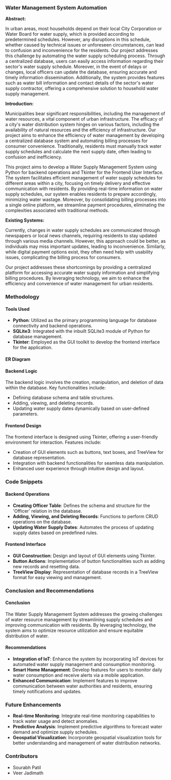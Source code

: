 ### Water Management System Automation

**Abstract:**

In urban areas, most households depend on their local City Corporation or Water Board for water supply, which is provided according to predetermined schedules. However, any disruptions in this schedule, whether caused by technical issues or unforeseen circumstances, can lead to confusion and inconvenience for the residents. Our project addresses this challenge by automating the water supply scheduling process. Through a centralized database, users can easily access information regarding their sector's water supply schedule. Moreover, in the event of delays or changes, local officers can update the database, ensuring accurate and timely information dissemination. Additionally, the system provides features such as water bill information and contact details of the sector's water supply contractor, offering a comprehensive solution to household water supply management.

**Introduction:**

Municipalities bear significant responsibilities, including the management of water resources, a vital component of urban infrastructure. The efficacy of a city's water distribution system hinges on various factors, including the availability of natural resources and the efficiency of infrastructure. Our project aims to enhance the efficiency of water management by developing a centralized database system and automating billing processes for consumer convenience. Traditionally, residents must manually track water supply schedules and calculate the next supply date, often leading to confusion and inefficiency. 

This project aims to develop a Water Supply Management System using Python for backend operations and Tkinter for the Frontend User Interface. The system facilitates efficient management of water supply schedules for different areas within a city, focusing on timely delivery and effective communication with residents. By providing real-time information on water supply schedules, our system enables residents to prepare accordingly, minimizing water wastage. Moreover, by consolidating billing processes into a single online platform, we streamline payment procedures, eliminating the complexities associated with traditional methods.

**Existing Systems:**

Currently, changes in water supply schedules are communicated through newspapers or local news channels, requiring residents to stay updated through various media channels. However, this approach could be better, as individuals may miss important updates, leading to inconvenience. Similarly, while digital payment options exist, they often need help with usability issues, complicating the billing process for consumers.

Our project addresses these shortcomings by providing a centralized platform for accessing accurate water supply information and simplifying billing procedures. By leveraging technology, we aim to enhance the efficiency and convenience of water management for urban residents.

### Methodology

#### Tools Used
- **Python**: Utilized as the primary programming language for database connectivity and backend operations.
- **SQLite3**: Integrated with the inbuilt SQLite3 module of Python for database management.
- **Tkinter**: Employed as the GUI toolkit to develop the frontend interface for the application.

#### ER Diagram

#### Backend Logic
The backend logic involves the creation, manipulation, and deletion of data within the database. Key functionalities include:
- Defining database schema and table structures.
- Adding, viewing, and deleting records.
- Updating water supply dates dynamically based on user-defined parameters.

#### Frontend Design
The frontend interface is designed using Tkinter, offering a user-friendly environment for interaction. Features include:
- Creation of GUI elements such as buttons, text boxes, and TreeView for database representation.
- Integration with backend functionalities for seamless data manipulation.
- Enhanced user experience through intuitive design and layout.

### Code Snippets

#### Backend Operations
- **Creating Officer Table**: Defines the schema and structure for the 'Officer' relation in the database.
- **Adding, Viewing, and Deleting Records**: Functions to perform CRUD operations on the database.
- **Updating Water Supply Dates**: Automates the process of updating supply dates based on predefined rules.

#### Frontend Interface
- **GUI Construction**: Design and layout of GUI elements using Tkinter.
- **Button Actions**: Implementation of button functionalities such as adding new records and resetting data.
- **TreeView Display**: Representation of database records in a TreeView format for easy viewing and management.

### Conclusion and Recommendations

#### Conclusion
The Water Supply Management System addresses the growing challenges of water resource management by streamlining supply schedules and improving communication with residents. By leveraging technology, the system aims to optimize resource utilization and ensure equitable distribution of water.

#### Recommendations
- **Integration of IoT**: Enhance the system by incorporating IoT devices for automated water supply management and consumption monitoring.
- **Smart Home Management**: Develop features for users to monitor daily water consumption and receive alerts via a mobile application.
- **Enhanced Communication**: Implement features to improve communication between water authorities and residents, ensuring timely notifications and updates.

### Future Enhancements
- **Real-time Monitoring**: Integrate real-time monitoring capabilities to track water usage and detect anomalies.
- **Predictive Analysis**: Implement predictive algorithms to forecast water demand and optimize supply schedules.
- **Geospatial Visualization**: Incorporate geospatial visualization tools for better understanding and management of water distribution networks.

### Contributors
- Sourabh Patil
- Veer Jadimath



